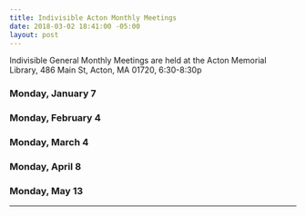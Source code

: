 ```yaml
---
title: Indivisible Acton Monthly Meetings
date: 2018-03-02 18:41:00 -05:00
layout: post
---
```


Indivisible General Monthly Meetings are held at the
Acton Memorial Library, 486 Main St, Acton, MA 01720, 6:30-8:30p

### Monday, January 7

### Monday, February 4

### Monday, March 4

### Monday, April 8

### Monday, May 13

---